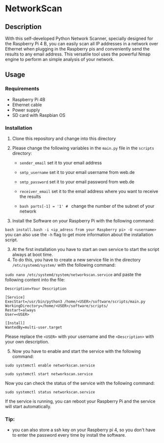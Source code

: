 # NetworkScan
## Description
With this self-developed Python Network Scanner, specially designed for the Raspberry Pi 4 B, you can easily scan all IP addresses in a network over Ethernet when plugging in the Raspberry pis and conveniently send the results to any email address. This versatile tool uses the powerful Nmap engine to perform an simple analysis of your network.
## Usage
### Requirements
- Raspberry Pi 4B
- Ethernet cable
- Power supply
- SD card with Raspbian OS

### Installation
1. Clone this repository and change into this directory
2. Please change the following variables in the ```main.py``` file in the ```scripts``` directory:
    
    - ```sender_email``` set it to your email address
    - ```smtp_username``` set it to your email username from web.de
    - ```smtp_password``` set it to your email password from web.de
    - ```receiver_email``` set it to the email address where you want to receive the results
   
    - ```bash parts[-1] = '1' # ``` change the number of the subnet of your network
   
5. Install the Software on your Raspberry Pi with the following command:

```bash install.bash -i <ip_adress from your Raspberry pi> -U <username>```
you can also use the ```-h``` flag to get more information about the installation script.


3. At the first installation you have to start an own service to start the script always at boot time.
4. To do this, you have to create a new service file in the directory ```/etc/systemd/system/``` with the following command:

```sudo nano /etc/systemd/system/networkscan.service```
and paste the following content into the file:
```[Unit]
Description=Your Description

[Service]
ExecStart=/usr/bin/python3 /home/<USER>/software/scripts/main.py
WorkingDirectory=/home/<USER>/software/scripts/
Restart=always
User=<USER>

[Install]
WantedBy=multi-user.target
```
Please replace the ```<USER>``` with your username and the ```<Description>``` with your own description.

5. Now you have to enable and start the service with the following command:

```sudo systemctl enable networkscan.service```

```sudo systemctl start networkscan.service```

Now you can check the status of the service with the following command:

```sudo systemctl status networkscan.service```

If the service is running, you can reboot your Raspberry Pi and the service will start automatically.




### Tip:
 - you can also store a ssh key on your Raspberry pi 4, so you don't have to enter the password every time by install the software.
